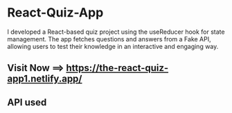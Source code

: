 
# React-Quiz-App
I developed a React-based quiz project using the useReducer hook for state management. The app fetches questions and answers from a Fake API, allowing users to test their knowledge in an interactive and engaging way.

 ## Visit Now ==>  https://the-react-quiz-app1.netlify.app/

## API used
